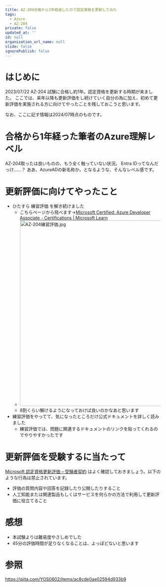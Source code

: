 ```yaml
---
title: AZ-204合格から1年経過したので認定資格を更新してみた
tags:
  - Azure
  - AZ-204
private: false
updated_at: ''
id: null
organization_url_name: null
slide: false
ignorePublish: false
---
```

# はじめに

2023/07/22 AZ-204 試験に合格し約1年。認定資格を更新する時期が来ました。
ここでは、来年以降も更新評価をし続けていく自分の為に加え、初めて更新評価を実施される方に向けてやったことを残しておこうと思います。

なお、ここに記す情報は2024/07時点のものです。

# 合格から1年経った筆者のAzure理解レベル

AZ-204取ったは良いものの、もう全く触っていない状況。
Entra IDってなんだっけ......？ ああ、AzureADの新名称か。となるような、そんなレベル感です。

# 更新評価に向けてやったこと

- ひたすら 練習評価 を解き続けました
  - こちらページから飛べます→[Microsoft Certified: Azure Developer Associate - Certifications | Microsoft Learn](https://learn.microsoft.com/ja-jp/credentials/certifications/azure-developer/?practice-assessment-type=certification)
  - <img src="https://qiita-image-store.s3.ap-northeast-1.amazonaws.com/0/647946/ba988b27-65ef-c548-df33-2b702b364172.jpeg" alt="AZ-204練習評価.jpg" width="600" />
  - 8割くらい解けるようになっておけば良いのかなあと思います
- 練習評価をやってて、気になったところだけ公式ドキュメントを詳しく読みました
  - 練習評価では、問題に関連するドキュメントのリンクを貼ってくれるのでやりやすかったです

# 更新評価を受験するに当たって

[Microsoft 認定資格更新評価 – 受験者契約](https://learn.microsoft.com/ja-jp/credentials/certifications/microsoft-certification-renewal-agreement) はよく確認しておきましょう。以下のような行為は禁止されています。

- 評価の質問内容や回答を記録したり公開したりすること
- 人工知能または関連製品もしくはサービスを何らかの方法で利用して更新評価に役立てること

# 感想

- 本試験よりは難易度やさしめでした
- 45分の評価時間が足りなくなることは、よっぽどないと思います

# 参照

https://qiita.com/YOS0602/items/ac8cde0ae02594d933b9
